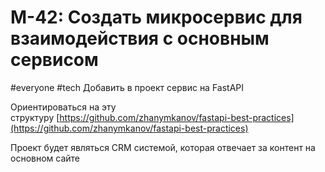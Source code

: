 # M-42: Создать микросервис для взаимодействия с основным сервисом
#everyone #tech 
Добавить в проект сервис на FastAPI

Ориентироваться на эту структуру [https://github.com/zhanymkanov/fastapi-best-practices](https://github.com/zhanymkanov/fastapi-best-practices)

Проект будет являться CRM системой, которая отвечает за контент на основном сайте